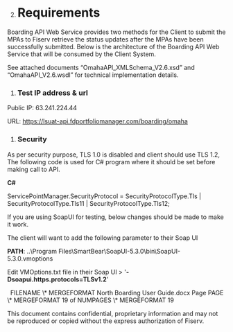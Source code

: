 ﻿
2. # **Requirements**

Boarding API Web Service provides two methods for the Client to submit the MPAs to Fiserv retrieve the status updates after the MPAs have been successfully submitted.  Below is the architecture of the Boarding API Web Service that will be consumed by the Client System.

See attached documents “OmahaAPI\_XMLSchema\_V2.6.xsd” and “OmahaAPI\_V2.6.wsdl” for technical implementation details.


1. ### **Test IP address & url**

Public IP:  63.241.224.44

URL:  <https://lsuat-api.fdportfoliomanager.com/boarding/omaha>
1. ### **Security**

As per security purpose, TLS 1.0 is disabled and client should use TLS 1.2, The following code is used for C# program where it should be set before making call to API.

**C#**

ServicePointManager.SecurityProtocol = SecurityProtocolType.Tls | SecurityProtocolType.Tls11 | SecurityProtocolType.Tls12;

If you are using SoapUI for testing, below changes should be made to make it work.

The client will want to add the following parameter to their Soap UI 

**PATH**: ..\Program Files\SmartBear\SoapUI-5.3.0\bin\SoapUI-5.3.0.vmoptions

Edit VMOptions.txt file in their Soap UI > '**-Dsoapui.https.protocols=TLSv1.2**' 



` `FILENAME   \\* MERGEFORMAT North Boarding User Guide.docx		Page  PAGE   \\* MERGEFORMAT 19 of  NUMPAGES   \\* MERGEFORMAT 19

This document contains confidential, proprietary information and may not be reproduced or copied without the express authorization of Fiserv. 
